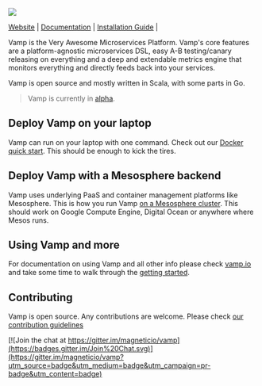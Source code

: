 ![](http://vamp.io/img/vamp_logo_blue_circle.svg)

[Website](http://vamp.io) |
[Documentation](http://vamp.io/documentation/) |
[Installation Guide](http://vamp.io/installation/) |

Vamp is the Very Awesome Microservices Platform. Vamp's core features are a platform-agnostic microservices DSL, easy A-B testing/canary releasing on everything and a deep and extendable metrics engine that monitors everything and directly feeds back into your services.

Vamp is open source and mostly written in Scala, with some
parts in Go. 
> Vamp is currently in [alpha](http://en.wikipedia.org/wiki/Software_release_life_cycle#Alpha).


## Deploy Vamp on your laptop

Vamp can run on your laptop with one command. Check out our [Docker quick start](http://vamp.io/getting-started). This should be enough to kick the tires.

## Deploy Vamp with a Mesosphere backend

Vamp uses underlying PaaS and container management platforms like Mesosphere. This is how you run Vamp
[on a Mesosphere cluster](http://vamp.io/documentation/installation/container_drivers/#mesosphere-marathon). This should work on Google Compute Engine, Digital Ocean or anywhere where Mesos runs.

## Using Vamp and more

For documentation on using Vamp and all other info please check [vamp.io](http://vamp.io/documentation/using-vamp) and
take some time to walk through the [getting started](http://vamp.io/documentation/guides/).

## Contributing

Vamp is open source. Any contributions are welcome. Please check [our contribution guidelines](https://github.com/magneticio/vamp/blob/master/CONTRIBUTING.md)

[![Join the chat at https://gitter.im/magneticio/vamp](https://badges.gitter.im/Join%20Chat.svg)](https://gitter.im/magneticio/vamp?utm_source=badge&utm_medium=badge&utm_campaign=pr-badge&utm_content=badge)
